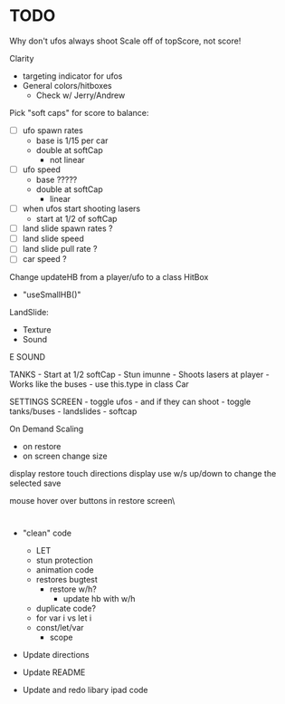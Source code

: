 # TODO

Why don't ufos always shoot
Scale off of topScore, not score!


Clarity
- targeting indicator for ufos
- General colors/hitboxes
    - Check w/ Jerry/Andrew

Pick "soft caps" for score to balance:
- [ ] ufo spawn rates
    - base is 1/15 per car
    - double at softCap
        - not linear
- [ ] ufo speed
    - base ?????
    - double at softCap
        - linear
- [ ] when ufos start shooting lasers
    - start at 1/2 of softCap
- [ ] land slide spawn rates ?
- [ ] land slide speed
- [ ] land slide pull rate ?
- [ ] car speed ?

Change updateHB from a player/ufo to a class HitBox
- "useSmallHB()"

LandSlide:
- Texture
- Sound

E SOUND

TANKS
    - Start at 1/2 softCap
    - Stun imunne
    - Shoots lasers at player
    - Works like the buses
        - use this.type in class Car
    
SETTINGS SCREEN
    - toggle ufos
        - and if they can shoot
    - toggle tanks/buses
    - landslides
    - softcap

On Demand Scaling
- on restore
- on screen change size

display restore touch directions
display use w/s up/down to change the selected save

mouse hover over buttons in restore screen\

# 

- "clean" code
    - LET
    - stun protection
    - animation code
    - restores bugtest
        - restore w/h?
            - update hb with w/h
    - duplicate code?
    - for var i vs let i
    - const/let/var
        - scope

- Update directions
- Update README

- Update and redo libary ipad code